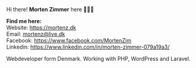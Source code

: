 Hi there! <b>Morten Zimmer</b> here 🙋🏼‍♂️

<b>Find me here:</b><br>
Website: https://mortenz.dk<br>
Email: mortenz@live.dk<br>
Facebook: https://www.facebook.com/MortenZim<br>
Linkedin: https://www.linkedin.com/in/morten-zimmer-079a19a3/<br>

Webdeveloper form Denmark. Working with PHP, WordPress and Laravel.
